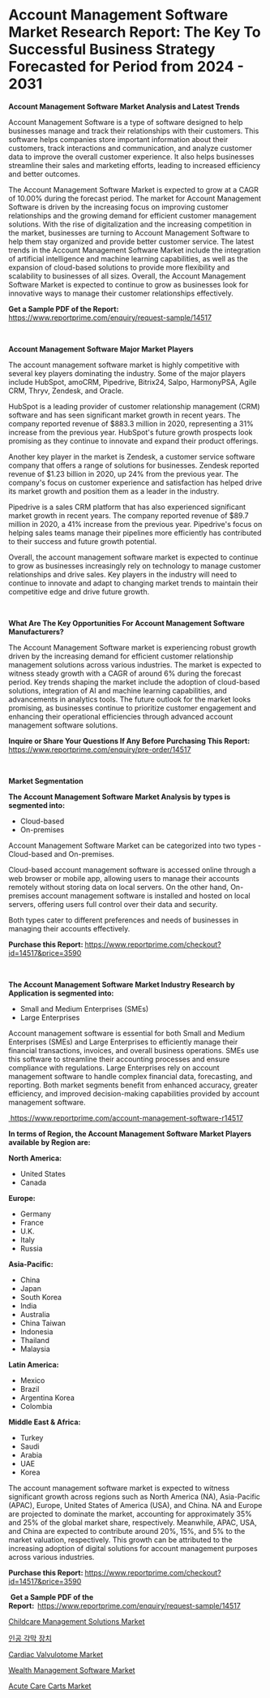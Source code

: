 <p><h1>Account Management Software Market Research Report: The Key To Successful Business Strategy Forecasted for Period from 2024 - 2031</h1></p><p><strong>Account Management Software Market Analysis and Latest Trends</strong></p>
<p><p>Account Management Software is a type of software designed to help businesses manage and track their relationships with their customers. This software helps companies store important information about their customers, track interactions and communication, and analyze customer data to improve the overall customer experience. It also helps businesses streamline their sales and marketing efforts, leading to increased efficiency and better outcomes.</p><p>The Account Management Software Market is expected to grow at a CAGR of 10.00% during the forecast period. The market for Account Management Software is driven by the increasing focus on improving customer relationships and the growing demand for efficient customer management solutions. With the rise of digitalization and the increasing competition in the market, businesses are turning to Account Management Software to help them stay organized and provide better customer service. The latest trends in the Account Management Software Market include the integration of artificial intelligence and machine learning capabilities, as well as the expansion of cloud-based solutions to provide more flexibility and scalability to businesses of all sizes. Overall, the Account Management Software Market is expected to continue to grow as businesses look for innovative ways to manage their customer relationships effectively.</p></p>
<p><strong>Get a Sample PDF of the Report:&nbsp;</strong> <a href="https://www.reportprime.com/enquiry/request-sample/14517">https://www.reportprime.com/enquiry/request-sample/14517</a></p>
<p>&nbsp;</p>
<p><strong>Account Management Software Major Market Players</strong></p>
<p><p>The account management software market is highly competitive with several key players dominating the industry. Some of the major players include HubSpot, amoCRM, Pipedrive, Bitrix24, Salpo, HarmonyPSA, Agile CRM, Thryv, Zendesk, and Oracle. </p><p>HubSpot is a leading provider of customer relationship management (CRM) software and has seen significant market growth in recent years. The company reported revenue of $883.3 million in 2020, representing a 31% increase from the previous year. HubSpot's future growth prospects look promising as they continue to innovate and expand their product offerings.</p><p>Another key player in the market is Zendesk, a customer service software company that offers a range of solutions for businesses. Zendesk reported revenue of $1.23 billion in 2020, up 24% from the previous year. The company's focus on customer experience and satisfaction has helped drive its market growth and position them as a leader in the industry.</p><p>Pipedrive is a sales CRM platform that has also experienced significant market growth in recent years. The company reported revenue of $89.7 million in 2020, a 41% increase from the previous year. Pipedrive's focus on helping sales teams manage their pipelines more efficiently has contributed to their success and future growth potential.</p><p>Overall, the account management software market is expected to continue to grow as businesses increasingly rely on technology to manage customer relationships and drive sales. Key players in the industry will need to continue to innovate and adapt to changing market trends to maintain their competitive edge and drive future growth.</p></p>
<p>&nbsp;</p>
<p><strong>What Are The Key Opportunities For Account Management Software Manufacturers?</strong></p>
<p><p>The Account Management Software market is experiencing robust growth driven by the increasing demand for efficient customer relationship management solutions across various industries. The market is expected to witness steady growth with a CAGR of around 6% during the forecast period. Key trends shaping the market include the adoption of cloud-based solutions, integration of AI and machine learning capabilities, and advancements in analytics tools. The future outlook for the market looks promising, as businesses continue to prioritize customer engagement and enhancing their operational efficiencies through advanced account management software solutions.</p></p>
<p><strong>Inquire or Share Your Questions If Any Before Purchasing This Report:</strong> <a href="https://www.reportprime.com/enquiry/pre-order/14517">https://www.reportprime.com/enquiry/pre-order/14517</a></p>
<p>&nbsp;</p>
<p><strong>Market Segmentation</strong></p>
<p><strong>The Account Management Software Market Analysis by types is segmented into:</strong></p>
<p><ul><li>Cloud-based</li><li>On-premises</li></ul></p>
<p><p>Account Management Software Market can be categorized into two types - Cloud-based and On-premises. </p><p>Cloud-based account management software is accessed online through a web browser or mobile app, allowing users to manage their accounts remotely without storing data on local servers. On the other hand, On-premises account management software is installed and hosted on local servers, offering users full control over their data and security.</p><p>Both types cater to different preferences and needs of businesses in managing their accounts effectively.</p></p>
<p><strong>Purchase this Report:&nbsp;</strong><a href="https://www.reportprime.com/checkout?id=14517&price=3590">https://www.reportprime.com/checkout?id=14517&price=3590</a></p>
<p>&nbsp;</p>
<p><strong>The Account Management Software Market Industry Research by Application is segmented into:</strong></p>
<p><ul><li>Small and Medium Enterprises (SMEs)</li><li>Large Enterprises</li></ul></p>
<p><p>Account management software is essential for both Small and Medium Enterprises (SMEs) and Large Enterprises to efficiently manage their financial transactions, invoices, and overall business operations. SMEs use this software to streamline their accounting processes and ensure compliance with regulations. Large Enterprises rely on account management software to handle complex financial data, forecasting, and reporting. Both market segments benefit from enhanced accuracy, greater efficiency, and improved decision-making capabilities provided by account management software.</p></p>
<p><a href="https://www.reportprime.com/account-management-software-r14517">&nbsp;https://www.reportprime.com/account-management-software-r14517</a></p>
<p><strong>In terms of Region, the Account Management Software Market Players available by Region are:</strong></p>
<p>
    <p> <strong> North America: </strong>
        <ul>
            <li>United States</li>
            <li>Canada</li>
        </ul>
        </p> 
    <p> <strong> Europe: </strong>
        <ul>
            <li>Germany</li>
            <li>France</li>
            <li>U.K.</li>
            <li>Italy</li>
            <li>Russia</li>
        </ul>
        </p> 
    <p> <strong> Asia-Pacific: </strong>
        <ul>
            <li>China</li>
            <li>Japan</li>
            <li>South Korea</li>
            <li>India</li>
            <li>Australia</li>
            <li>China Taiwan</li>
            <li>Indonesia</li>
            <li>Thailand</li>
            <li>Malaysia</li>
        </ul>
        </p> 
    <p> <strong> Latin America: </strong>
        <ul>
            <li>Mexico</li>
            <li>Brazil</li>
            <li>Argentina Korea</li>
            <li>Colombia</li>
        </ul>
        </p> 
    <p> <strong> Middle East & Africa: </strong>
        <ul>
            <li>Turkey</li>
            <li>Saudi</li>
            <li>Arabia</li>
            <li>UAE</li>
            <li>Korea</li>
        </ul>
    </p>
    </p>
<p><p>The account management software market is expected to witness significant growth across regions such as North America (NA), Asia-Pacific (APAC), Europe, United States of America (USA), and China. NA and Europe are projected to dominate the market, accounting for approximately 35% and 25% of the global market share, respectively. Meanwhile, APAC, USA, and China are expected to contribute around 20%, 15%, and 5% to the market valuation, respectively. This growth can be attributed to the increasing adoption of digital solutions for account management purposes across various industries.</p></p>
<p><strong>Purchase this Report: </strong><a href="https://www.reportprime.com/checkout?id=14517&price=3590">https://www.reportprime.com/checkout?id=14517&price=3590</a></p>
<p>&nbsp;<strong>Get a Sample PDF of the Report:&nbsp;&nbsp;</strong><a href="https://www.reportprime.com/enquiry/request-sample/14517">https://www.reportprime.com/enquiry/request-sample/14517</a></p>
<p><strong></strong></p>
<p><p><a href="https://github.com/pizolina/Market-Research-Report-List-6/blob/main/childcare-management-solutions-market.md">Childcare Management Solutions Market</a></p><p><a href="https://github.com/konokaryan/Market-Research-Report-List-2/blob/main/2450265107774.md">인공 각막 장치</a></p><p><a href="https://medium.com/@soloncarter54/cardiac-valvulotome-market-trends-focusing-on-cardiac-valvulotome-market-insight-and-forecast-c15f1a70acc7">Cardiac Valvulotome Market</a></p><p><a href="https://github.com/qqkvdkuc33/Market-Research-Report-List-1/blob/main/wealth-management-software-market.md">Wealth Management Software Market</a></p><p><a href="https://medium.com/@obiemante_40648/acute-care-carts-market-size-share-trends-analysis-report-by-end-use-hospitals-ambulatory-6f674aa4e23e">Acute Care Carts Market</a></p></p>
